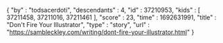 {
  "by" : "todsacerdoti",
  "descendants" : 4,
  "id" : 37210953,
  "kids" : [ 37211458, 37211016, 37211461 ],
  "score" : 23,
  "time" : 1692631991,
  "title" : "Don't Fire Your Illustrator",
  "type" : "story",
  "url" : "https://sambleckley.com/writing/dont-fire-your-illustrator.html"
}
